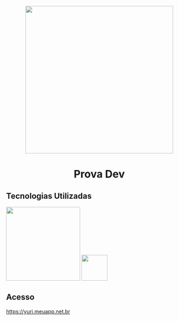 <p align="center">
<img src="https://theme.zdassets.com/theme_assets/2281842/c33b939512ea001e084f39aec52aa6a8a9f64a79.png" width="400">
</p>
<h1 align="center">Prova Dev</h1>

## Tecnologias Utilizadas
<p>
<img src="https://raw.githubusercontent.com/laravel/art/master/logo-lockup/5%20SVG/2%20CMYK/1%20Full%20Color/laravel-logolockup-cmyk-red.svg" width="200">
<img src="https://images.squarespace-cdn.com/content/5d092c5193b409000129adc4/1561156687619-4HL4TCIN7ZFNF2DZCSOZ/jquery+logo.png?content-type=image%2Fpng" width="70">
</p>

## Acesso

https://yuri.meuapp.net.br
